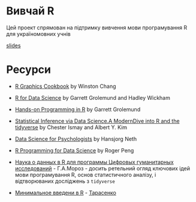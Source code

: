 Вивчай R
========
Цей проект спрямован на підтримку вивчення мови програмування R для україномовних учнів

[slides][slides1]

# Ресурси
- [R Graphics Cookbook](https://r-graphics.org/) by Winston Chang  
- [R for Data Science](https://r4ds.had.co.nz/)  by Garrett Grolemund and Hadley Wickham   
- [Hands-on Programming in R](https://rstudio-education.github.io/hopr/) by Garrett Grolemund 

- [Statistical Inference via Data Science.A ModernDive into R and the tidyverse](https://moderndive.com/) by Chester Ismay and Albert Y. Kim  
- [Data Science for Psychologists](https://bookdown.org/hneth/ds4psy/) by Hansjorg Neth
- [R Programming for Data Science](https://bookdown.org/rdpeng/rprogdatascience/) by Roger Peng  

- [Наука о данных в R для программы Цифровых гуманитарных исследований][moroz] - Г.А.Мороз - досить ретельний огляд ключових ідей мови програмування R, основ статистичного аналізу, і відтворюваних досліджень з `tidyverse` 
- [Минимальное введени в R][tarasenko] - [Тарасенко](https://tvims.nsu.ru/tarasenko/) 


[moroz]:https://agricolamz.github.io/DS_for_DH/
[tarasenko]:https://tvims.nsu.ru/tarasenko/files/01_basics.pdf
[slides1]:https://docs.google.com/presentation/d/15E4wdiCiS9MzOPLalR6Jo2mXAeXxAImtB79h2xWAWSU/edit?usp=sharing

